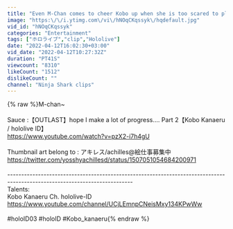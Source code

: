 ```yaml
---
title: "Even M-Chan comes to cheer Kobo up when she is too scared to play Horror games..."
image: "https:\/\/i.ytimg.com\/vi\/hNOqCKqssyk\/hqdefault.jpg"
vid_id: "hNOqCKqssyk"
categories: "Entertainment"
tags: ["ホロライブ","clip","Hololive"]
date: "2022-04-12T16:02:30+03:00"
vid_date: "2022-04-12T10:27:32Z"
duration: "PT41S"
viewcount: "8310"
likeCount: "1512"
dislikeCount: ""
channel: "Ninja Shark clips"
---
```

{% raw %}M-chan~<br /><br />Sauce :【OUTLAST】hope I make a lot of progress.... Part 2【Kobo Kanaeru / hololive ID】<br /><a rel="nofollow" target="blank" href="https://www.youtube.com/watch?v=pzX2-i7h4gU">https://www.youtube.com/watch?v=pzX2-i7h4gU</a><br /><br />Thumbnail art belong to : アキレス/achilles@絵仕事募集中<br /><a rel="nofollow" target="blank" href="https://twitter.com/yosshyachillesd/status/1507051054684200971">https://twitter.com/yosshyachillesd/status/1507051054684200971</a><br /><br />---------------------------------------------------------------------------------------------------------------------------<br />Talents:<br />Kobo Kanaeru Ch. hololive-ID<br /><a rel="nofollow" target="blank" href="https://www.youtube.com/channel/UCjLEmnpCNeisMxy134KPwWw">https://www.youtube.com/channel/UCjLEmnpCNeisMxy134KPwWw</a><br /><br /> #holoID03 #holoID #Kobo_kanaeru{% endraw %}

